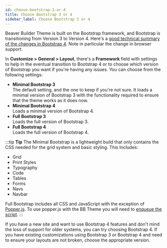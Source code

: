 ```yaml
---
id: choose-bootstrap-3-or-4
title: Choose Bootstrap 3 or 4
sidebar_label: Choose Bootstrap 3 or 4
---
```


Beaver Builder Theme is built on the Bootstrap framework, and Bootstrap is transitioning from Version 3 to Version 4. Here's a [good technical summary of the changes in Bootstrap 4](https://getbootstrap.com/docs/4.0/migration/). Note in particular the change in browser support.

In **Customize > General > Layout**, there's a **Framework** field with settings to help in the eventual transition to Bootstrap 4 or to choose which version of Bootstrap you want if you're having any issues. You can choose from the following settings:

* **Minimal Bootstrap 3**  
  The default setting, and the one to keep if you're not sure. It loads a minimal version of Bootstrap 3 with the functionality required to ensure that the theme works as it does now.
* **Minimal Bootstrap 4**  
  Loads a minimal version of Bootstrap 4.
* **Full Bootstrap 3**  
  Loads the full version of Bootstrap 3.
* **Full Bootstrap 4**  
  Loads the full version of Bootstrap 4.

:::tip **Tip**
The Minimal Bootstrap is a lightweight build that only contains the CSS needed for the grid system and basic styling. This Includes:
* Grid
* Print Styles
* Typography
* Code
* Tables
* Forms
* Navs
* Navbar

Full Bootstrap includes all CSS and JavaScript with the exception of [Popper.js](https://popper.js.org/). To use popper.js with the BB Theme you will need to [enqueue the script](https://developer.wordpress.org/reference/functions/wp_enqueue_script/).
:::

If you have a new site and want to use Bootstrap 4 features and don't mind the loss of support for older systems, you can try choosing Bootstrap 4. If you have existing customizations using Bootstrap 3 or Bootstrap 4 and need to ensure your layouts are not broken, choose the appropriate version.
